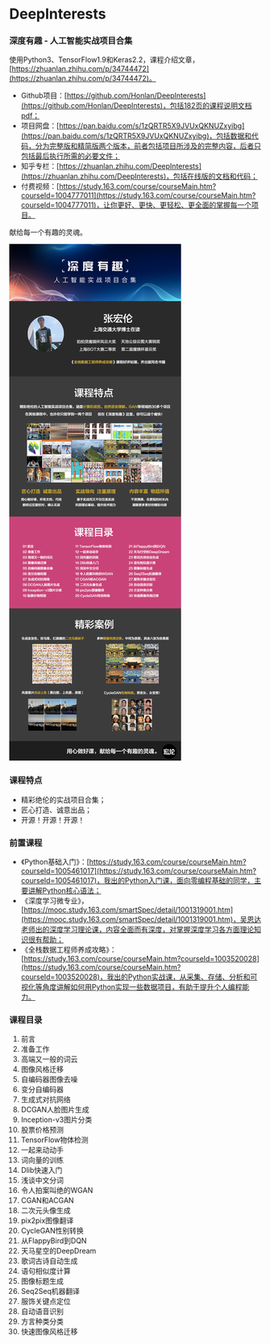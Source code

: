 # DeepInterests

### 深度有趣 - 人工智能实战项目合集

使用Python3、TensorFlow1.9和Keras2.2，课程介绍文章，[https://zhuanlan.zhihu.com/p/34744472](https://zhuanlan.zhihu.com/p/34744472)。

- Github项目：[https://github.com/Honlan/DeepInterests](https://github.com/Honlan/DeepInterests)，包括182页的课程说明文档pdf；
- 项目网盘：[https://pan.baidu.com/s/1zQRTR5X9JVUxQKNUZxyibg](https://pan.baidu.com/s/1zQRTR5X9JVUxQKNUZxyibg)，包括数据和代码，分为完整版和精简版两个版本，前者包括项目所涉及的完整内容，后者只包括最后执行所需的必要文件；
- 知乎专栏：[https://zhuanlan.zhihu.com/DeepInterests](https://zhuanlan.zhihu.com/DeepInterests)，包括在线版的文档和代码；
- 付费视频：[https://study.163.com/course/courseMain.htm?courseId=1004777011](https://study.163.com/course/courseMain.htm?courseId=1004777011)，让你更好、更快、更轻松、更全面的掌握每一个项目。

献给每一个有趣的灵魂。

![](宣传.png)

### 课程特点

- 精彩绝伦的实战项目合集；
- 匠心打造、诚意出品；
- 开源！开源！开源！

### 前置课程

- 《Python基础入门》：[https://study.163.com/course/courseMain.htm?courseId=1005461017](https://study.163.com/course/courseMain.htm?courseId=1005461017)，我出的Python入门课，面向零编程基础的同学，主要讲解Python核心语法；
- 《深度学习微专业》，[https://mooc.study.163.com/smartSpec/detail/1001319001.htm](https://mooc.study.163.com/smartSpec/detail/1001319001.htm)，吴恩达老师出的深度学习理论课，内容全面而有深度，对掌握深度学习各方面理论知识很有帮助；
- 《全栈数据工程师养成攻略》：[https://study.163.com/course/courseMain.htm?courseId=1003520028](https://study.163.com/course/courseMain.htm?courseId=1003520028)，我出的Python实战课，从采集、存储、分析和可视化等角度讲解如何用Python实现一些数据项目，有助于提升个人编程能力。

### 课程目录

01. 前言
02. 准备工作
03. 高端又一般的词云
04. 图像风格迁移
05. 自编码器图像去噪
06. 变分自编码器
07. 生成式对抗网络
08. DCGAN人脸图片生成
09. Inception-v3图片分类
10. 股票价格预测
11. TensorFlow物体检测
12. 一起来动动手
13. 词向量的训练
14. Dlib快速入门
15. 浅谈中文分词
16. 令人拍案叫绝的WGAN
17. CGAN和ACGAN
18. 二次元头像生成
19. pix2pix图像翻译
20. CycleGAN性别转换
21. 从FlappyBird到DQN
22. 天马星空的DeepDream
23. 歌词古诗自动生成
24. 语句相似度计算
25. 图像标题生成
26. Seq2Seq机器翻译
27. 服饰关键点定位
28. 自动语音识别
29. 方言种类分类
30. 快速图像风格迁移
